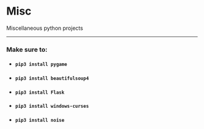# Misc
Miscellaneous python projects

---

### Make sure to:
- #### ``` pip3 install pygame ```
- #### ``` pip3 install beautifulsoup4 ```
- #### ``` pip3 install Flask ```
- #### ``` pip3 install windows-curses ```
- #### ``` pip3 install noise ```
